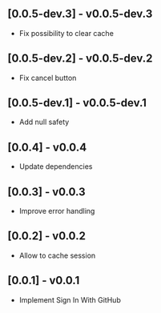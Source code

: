 ## [0.0.5-dev.3] - v0.0.5-dev.3

* Fix possibility to clear cache

## [0.0.5-dev.2] - v0.0.5-dev.2

* Fix cancel button

## [0.0.5-dev.1] - v0.0.5-dev.1

* Add null safety

## [0.0.4] - v0.0.4

* Update dependencies

## [0.0.3] - v0.0.3

* Improve error handling

## [0.0.2] - v0.0.2

* Allow to cache session

## [0.0.1] - v0.0.1

* Implement Sign In With GitHub
